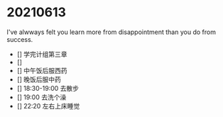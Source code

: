 # 20210613

I've alwways felt you learn more from disappointment than you do from success.


- [] 学完计组第三章
- [] 
- [] 中午饭后服西药
- [] 晚饭后服中药
- [] 18:30-19:00 去散步
- [] 19:00 去洗个澡
- [] 22:20 左右上床睡觉